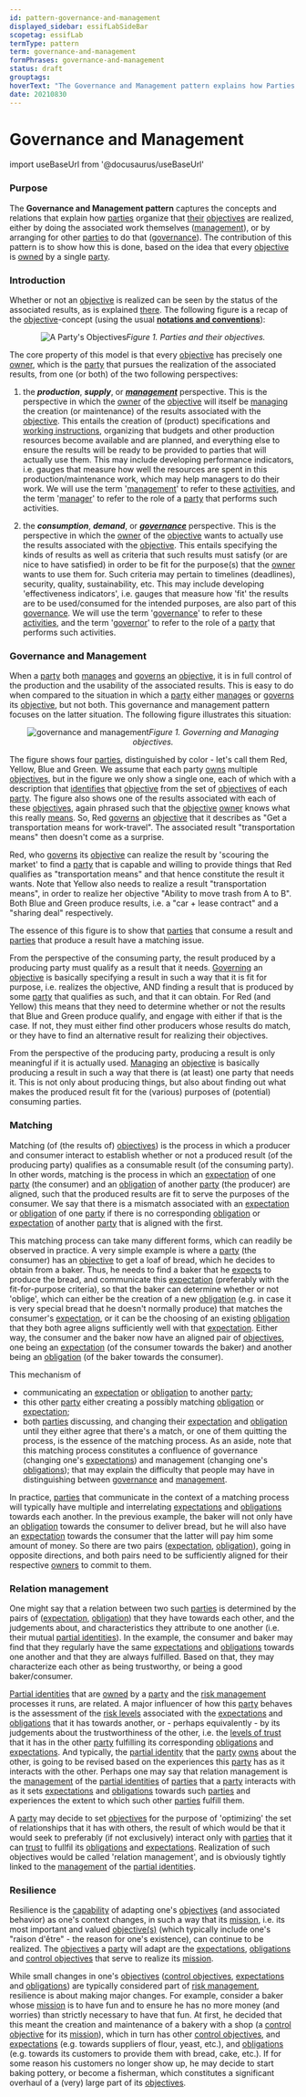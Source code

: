 ```yaml
---
id: pattern-governance-and-management
displayed_sidebar: essifLabSideBar
scopetag: essifLab
termType: pattern
term: governance-and-management
formPhrases: governance-and-management
status: draft
grouptags:
hoverText: "The Governance and Management pattern explains how Parties organize that their Objectives are realized, either by doing the associated work themselves, or by arranging for other Parties to do that."
date: 20210830
---
```


# Governance and Management

import useBaseUrl from '@docusaurus/useBaseUrl'

### Purpose

The **Governance and Management pattern** captures the concepts and relations that explain how [parties](@) organize that [their](owner@) [objectives](@) are realized, either by doing the associated work themselves ([management](@)), or by arranging for other [parties](@) to do that ([governance](@)). The contribution of this pattern is to show how this is done, based on the idea that every [objective](@) is [owned](@) by a single [party](@).

### Introduction

Whether or not an [objective](@) is realized can be seen by the status of the associated results, as is explained [there](../terms/objective). The following figure is a recap of the [objective](@)-concept (using the usual **[notations and conventions](../notations-and-conventions#pattern-diagram-notations)**):

<p align="center">
<img
  alt="A Party's Objectives"
  src={useBaseUrl('images/essif-lab-objective.png')}
/><i>Figure 1. Parties and their objectives.</i>
</p>

The core property of this model is that every [objective](@) has precisely one [owner](@), which is the [party](@) that pursues the realization of the associated results, from one (or both) of the two following perspectives:

1. the _**production**_, _**supply**_, or _**[management](@)**_ perspective. This is the perspective in which the [owner](@) of the [objective](@) will itself be [managing](management@) the creation (or maintenance) of the results associated with the [objective](@). This entails the creation of (product) specifications and [working instructions](policy@), organizing that budgets and other production resources become available and are planned, and everything else to ensure the results will be ready to be provided to parties that will actually use them. This may include developing performance indicators, i.e. gauges that measure how well the resources are spent in this production/maintenance work, which may help managers to do their work. We will use the term '[management](@)' to refer to these [activities](@), and the term '[manager](management@)' to refer to the role of a [party](@) that performs such activities.

2. the _**consumption**_, _**demand**_, or _**[governance](@)**_ perspective. This is the perspective in which the [owner](@) of the [objective](@) wants to actually use the results associated with the [objective](@). This entails specifying the kinds of results as well as criteria that such results must satisfy (or are nice to have satisfied) in order to be fit for the purpose(s) that the [owner](@) wants to use them for. Such criteria may pertain to timelines (deadlines), security, quality, sustainability, etc. This may include developing 'effectiveness indicators', i.e. gauges that measure how 'fit' the results are to be used/consumed for the intended purposes, are also part of this [governance](@). We will use the term '[governance](@)' to refer to these [activities](@), and the term '[governor](governance@)' to refer to the role of a [party](@) that performs such activities.

### Governance and Management

When a [party](@) both [manages](management@) and [governs](governance@) an [objective](@), it is in full control of the production and the usability of the associated results. This is easy to do when compared to the situation in which a [party](@) either [manages](management@) or [governs](governance@) its [objective](@), but not both. This governance and management pattern focuses on the latter situation. The following figure illustrates this situation:

<p align="center">
<img
  alt="governance and management"
  src={useBaseUrl('images/essif-lab-governance-and-management.png')}
/><i>Figure 1. Governing and Managing objectives.</i>
</p>

The figure shows four [parties](@), distinguished by color - let's call them Red, Yellow, Blue and Green. We assume that each party [owns](@) multiple [objectives](@), but in the figure we only show a single one, each of which with a description that [identifies](@) that [objective](@) from the set of [objectives](@) of each [party](@). The figure also shows one of the results associated with each of these [objectives](@), again phrased such that the [objective](@) [owner](@) knows what this really [means](semantics@). So, Red [governs](governance@) an [objective](@) that it describes as "Get a transportation means for work-travel". The associated result "transportation means" then doesn't come as a surprise.

Red, who [governs](governance@) its [objective](@) can realize the result by 'scouring the market' to find a [party](@) that is capable and willing to provide things that Red qualifies as "transportation means" and that hence constitute the result it wants. Note that Yellow also needs to realize a result "transportation means", in order to realize her objective "Ability to move trash from A to B". Both Blue and Green produce results, i.e. a "car + lease contract" and a "sharing deal" respectively.

The essence of this figure is to show that [parties](@) that consume a result and [parties](@) that produce a result have a matching issue.

From the perspective of the consuming party, the result produced by a producing party must qualify as a result that it needs. [Governing](governance@) an [objective](@) is basically specifying a result in such a way that it is fit for purpose, i.e. realizes the objective, AND finding a result that is produced by some [party](@) that qualifies as such, and that it can obtain. For Red (and Yellow) this means that they need to determine whether or not the results that Blue and Green produce qualify, and engage with either if that is the case. If not, they must either find other producers whose results do match, or they have to find an alternative result for realizing their objectives.

From the perspective of the producing party, producing a result is only meaningful if it is actually used. [Managing](management@) an [objective](@) is basically producing a result in such a way that there is (at least) one party that needs it. This is not only about producing things, but also about finding out what makes the produced result fit for the (various) purposes of (potential) consuming parties.

### Matching

Matching (of (the results of) [objectives](@)) is the process in which a producer and consumer interact to establish whether or not a produced result (of the producing party) qualifies as a consumable result (of the consuming party). In other words, matching is the process in which an [expectation](@) of one [party](@) (the consumer) and an [obligation](@) of another [party](@) (the producer) are aligned, such that the produced results are fit to serve the purposes of the consumer. We say that there is a mismatch associated with an [expectation](@) or [obligation](@) of one [party](@) if there is no corresponding [obligation](@) or [expectation](@) of another [party](@) that is aligned with the first.

This matching process can take many different forms, which can readily be observed in practice. A very simple example is where a [party](@) (the consumer) has an [objective](@) to get a loaf of bread, which he decides to obtain from a baker. Thus, he needs to find a baker that he [expects](expectation@) to produce the bread, and communicate this [expectation](@) (preferably with the fit-for-purpose criteria), so that the baker can determine whether or not 'oblige', which can either be the creation of a new [obligation](@) (e.g. in case it is very special bread that he doesn't normally produce) that matches the consumer's [expectation](@), or it can be the choosing of an existing [obligation](@) that they both agree aligns sufficiently well with that [expectation](@). Either way, the consumer and the baker now have an aligned pair of [objectives](@), one being an [expectation](@) (of the consumer towards the baker) and another being an [obligation](@) (of the baker towards the consumer).

This mechanism of
- communicating an [expectation](@) or [obligation](@) to another [party](@);
- this other [party](@) either creating a possibly matching [obligation](@) or [expectation](@);
- both [parties](@) discussing, and changing their [expectation](@) and [obligation](@) until they either agree that there's a match, or one of them quitting the process,
is the essence of the matching process. As an aside, note that this matching process constitutes a confluence of governance (changing one's [expectations](@)) and management (changing one's [obligations](@)); that may explain the difficulty that people may have in distinguishing between [governance](@) and [management](@).

In practice, [parties](@) that communicate in the context of a matching process will typically have multiple and interrelating [expectations](@) and [obligations](@) towards each another. In the previous example, the baker will not only have an [obligation](@) towards the consumer to deliver bread, but he will also have an [expectation](@) towards the consumer that the latter will pay him some amount of money. So there are two pairs ([expectation](@), [obligation](@)), going in opposite directions, and both pairs need to be sufficiently aligned for their respective [owners](@) to commit to them.

### Relation management

One might say that a relation between two such [parties](@) is determined by the pairs of ([expectation](@), [obligation](@)) that they have towards each other, and the judgements about, and characteristics they attribute to one another (i.e. their mutual [partial identities](partial-identity@)). In the example, the consumer and baker may find that they regularly have the same [expectations](@) and [obligations](@) towards one another and that they are always fulfilled. Based on that, they may characterize each other as being trustworthy, or being a good baker/consumer.

[Partial identities](partial-identity@) that are [owned](@) by a [party](@) and the [risk management](@) processes it runs, are related. A major influencer of how this [party](@) behaves is the assessment of the [risk levels](risk-level@) associated with the [expectations](@) and [obligations](@) that it has towards another, or - perhaps equivalently - by its judgements about the trustworthiness of the other, i.e. the [levels of trust](trust-level@) that it has in the other [party](@) fulfilling its corresponding [obligations](@) and [expectations](@). And typically, the [partial identity](@) that the [party](@) [owns](@) about the other, is going to be revised based on the experiences this [party](@) has as it interacts with the other. Perhaps one may say that relation management is the [management](@) of the [partial identities](partial-identity@) of [parties](@) that a [party](@) interacts with as it sets [expectations](@) and [obligations](@) towards such [parties](@) and experiences the extent to which such other [parties](@) fulfill them.

A [party](@) may decide to set [objectives](@) for the purpose of 'optimizing' the set of relationships that it has with others, the result of which would be that it would seek to preferably (if not exclusively) interact only with [parties](@) that it can [trust](@) to fullfil its [obligations](@) and [expectations](@). Realization of such objectives would be called 'relation management', and is obviously tightly linked to the [management](@) of the [partial identities](partial-identity@).

### Resilience

Resilience is the [capability](@) of adapting one's [objectives](@) (and associated behavior) as one's context changes, in such a way that its [mission](@), i.e. its most important and valued [objective(s)](@) (which typically include one's "raison d'être" - the reason for one's existence), can continue to be realized. The [objectives](@) a [party](@) will adapt are the [expectations](@), [obligations](@) and [control objectives](control-objective@) that serve to realize its [mission](@).

While small changes in one's [objectives](@) ([control objectives](control-objective@), [expectations](@) and [obligations](@)) are typically considered part of [risk management](@), resilience is about making major changes. For example, consider a baker whose [mission](@) is to have fun and to ensure he has no more money (and worries) than strictly necessary to have that fun. At first, he decided that this meant the creation and maintenance of a bakery with a shop (a [control objective](@) for its [mission](@)), which in turn has other [control objectives](control-objective@), and [expectations](@) (e.g. towards suppliers of flour, yeast, etc.), and [obligations](@) (e.g. towards its customers to provide them with bread, cake, etc.). If for some reason his customers no longer show up, he may decide to start baking pottery, or become a fisherman, which constitutes a significant overhaul of a (very) large part of its [objectives](@).